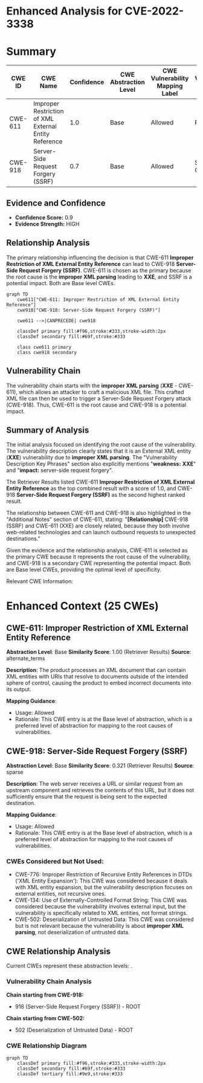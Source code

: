 # Enhanced Analysis for CVE-2022-3338

# Summary
| CWE ID | CWE Name | Confidence | CWE Abstraction Level | CWE Vulnerability Mapping Label | CWE-Vulnerability Mapping Notes |
|---|---|---|---|---|---|
| CWE-611 | Improper Restriction of XML External Entity Reference | 1.0 | Base | Allowed | Primary CWE |
| CWE-918 | Server-Side Request Forgery (SSRF) | 0.7 | Base | Allowed | Secondary Candidate |

## Evidence and Confidence

*   **Confidence Score:** 0.9
*   **Evidence Strength:** HIGH

## Relationship Analysis
The primary relationship influencing the decision is that CWE-611 **Improper Restriction of XML External Entity Reference** can lead to CWE-918 **Server-Side Request Forgery (SSRF)**. CWE-611 is chosen as the primary because the root cause is the **improper XML parsing** leading to **XXE**, and SSRF is a potential impact. Both are Base level CWEs.

```mermaid
graph TD
    cwe611["CWE-611: Improper Restriction of XML External Entity Reference"]
    cwe918["CWE-918: Server-Side Request Forgery (SSRF)"]
    
    cwe611 -->|CANPRECEDE| cwe918
    
    classDef primary fill:#f96,stroke:#333,stroke-width:2px
    classDef secondary fill:#69f,stroke:#333
    
    class cwe611 primary
    class cwe918 secondary
```

## Vulnerability Chain
The vulnerability chain starts with the **improper XML parsing** (**XXE** - CWE-611), which allows an attacker to craft a malicious XML file. This crafted XML file can then be used to trigger a Server-Side Request Forgery attack (CWE-918). Thus, CWE-611 is the root cause and CWE-918 is a potential impact.

## Summary of Analysis
The initial analysis focused on identifying the root cause of the vulnerability. The vulnerability description clearly states that it is an External XML entity (**XXE**) vulnerability due to **improper XML parsing**. The "Vulnerability Description Key Phrases" section also explicitly mentions "**weakness:** **XXE**" and "**impact:** server-side request forgery".

The Retriever Results listed CWE-611 **Improper Restriction of XML External Entity Reference** as the top combined result with a score of 1.0, and CWE-918 **Server-Side Request Forgery (SSRF)** as the second highest ranked result.

The relationship between CWE-611 and CWE-918 is also highlighted in the "Additional Notes" section of CWE-611, stating: "**[Relationship]** CWE-918 (SSRF) and CWE-611 (XXE) are closely related, because they both involve web-related technologies and can launch outbound requests to unexpected destinations."

Given the evidence and the relationship analysis, CWE-611 is selected as the primary CWE because it represents the root cause of the vulnerability, and CWE-918 is a secondary CWE representing the potential impact. Both are Base level CWEs, providing the optimal level of specificity.

Relevant CWE Information:

# Enhanced Context (25 CWEs)

## CWE-611: Improper Restriction of XML External Entity Reference
**Abstraction Level**: Base
**Similarity Score**: 1.00 (Retriever Results)
**Source**: alternate_terms

**Description**:
The product processes an XML document that can contain XML entities with URIs that resolve to documents outside of the intended sphere of control, causing the product to embed incorrect documents into its output.

**Mapping Guidance**:
- Usage: Allowed
- Rationale: This CWE entry is at the Base level of abstraction, which is a preferred level of abstraction for mapping to the root causes of vulnerabilities.

## CWE-918: Server-Side Request Forgery (SSRF)
**Abstraction Level**: Base
**Similarity Score**: 0.321 (Retriever Results)
**Source**: sparse

**Description**:
The web server receives a URL or similar request from an upstream component and retrieves the contents of this URL, but it does not sufficiently ensure that the request is being sent to the expected destination.

**Mapping Guidance**:
- Usage: Allowed
- Rationale: This CWE entry is at the Base level of abstraction, which is a preferred level of abstraction for mapping to the root causes of vulnerabilities.

### CWEs Considered but Not Used:
- CWE-776: Improper Restriction of Recursive Entity References in DTDs ('XML Entity Expansion'): This CWE was considered because it deals with XML entity expansion, but the vulnerability description focuses on external entities, not recursive ones.
- CWE-134: Use of Externally-Controlled Format String: This CWE was considered because the vulnerability involves external input, but the vulnerability is specifically related to XML entities, not format strings.
- CWE-502: Deserialization of Untrusted Data: This CWE was considered but is not relevant because the vulnerability is about **improper XML parsing**, not deserialization of untrusted data.


## CWE Relationship Analysis

Current CWEs represent these abstraction levels: .


### Vulnerability Chain Analysis

**Chain starting from CWE-918:**
- 918 (Server-Side Request Forgery (SSRF)) - ROOT


**Chain starting from CWE-502:**
- 502 (Deserialization of Untrusted Data) - ROOT



### CWE Relationship Diagram

```mermaid
graph TD
    classDef primary fill:#f96,stroke:#333,stroke-width:2px
    classDef secondary fill:#69f,stroke:#333
    classDef tertiary fill:#9e9,stroke:#333
```